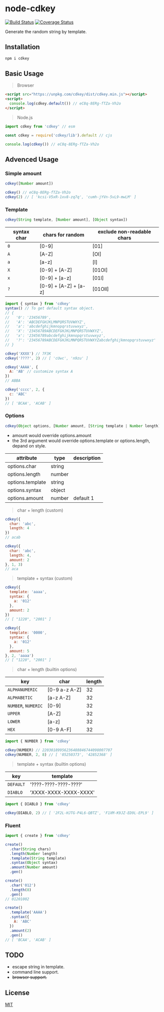 # node-cdkey

[![Build Status](https://travis-ci.org/up9cloud/node-cdkey.svg?branch=master)](https://travis-ci.org/up9cloud/node-cdkey)
[![Coverage Status](https://coveralls.io/repos/github/up9cloud/node-cdkey/badge.svg?branch=master)](https://coveralls.io/github/up9cloud/node-cdkey?branch=master)

Generate the random string by template.

## Installation

```sh
npm i cdkey
```

## Basic Usage

> Browser

```html
<script src="https://unpkg.com/cdkey/dist/cdkey.min.js"></script>
<script>
  console.log(cdkey.default()) // eC8q-8ERg-fTZa-Vh2o
</script>
```

> Node.js

```js
import cdkey from 'cdkey' // esm

const cdkey = require('cdkey/lib').default // cjs

console.log(cdkey()) // eC8q-8ERg-fTZa-Vh2o
```

## Advenced Usage

### Simple amount

```js
cdkey([Number amount])
```

```js
cdkey() // eC8q-8ERg-fTZa-Vh2o
cdkey(2) // [ 'kcsi-V5xR-1xv8-zq7q', 'cumh-jYVn-5vL9-mwLM' ]
```

### Template

```js
cdkey(String template, [Number amount], [Object syntax])
```

| syntax char | chars for random      | exclude non-readable chars |
| ----------- | --------------------- | -------------------------- |
| `0`         | [0-9]                 | [01]                       |
| `A`         | [A-Z]                 | [OI]                       |
| `a`         | [a-z]                 | [l]                        |
| `X`         | [0-9] + [A-Z]         | [01OI]                     |
| `x`         | [0-9] + [a-z]         | [01l]                      |
| `?`         | [0-9] + [A-Z] + [a-z] | [01OIl]                    |

```js
import { syntax } from 'cdkey'
syntax() // To get default syntax object.
// {
//   '0': '23456789',
//   'A': 'ABCDEFGHJKLMNPQRSTUVWXYZ',
//   'a': 'abcdefghijkmnopqrstuvwxyz',
//   'X': '23456789ABCDEFGHJKLMNPQRSTUVWXYZ',
//   'x': '23456789abcdefghijkmnopqrstuvwxyz',
//   '?': '23456789ABCDEFGHJKLMNPQRSTUVWXYZabcdefghijkmnopqrstuvwxyz'
// }
```

```js
cdkey('XXXX') // 7F3K
cdkey('????', 2) // [ 'cUwc', 'n9zu' ]

cdkey('AAAA', {
  A: 'AB' // customize syntax A
})
// ABBA

cdkey('cccc', 2, {
  c: 'ABC'
})
// [ 'BCAA', 'ACAB' ]
```

### Options

```js
cdkey(Object options, [Number amount, [String template | Number length]])
```

- amount would override options.amount
- the 3rd argument would override options.template or options.length, depand on style.

| attribute        | type   | description |
| ---------------- | ------ | ----------- |
| options.char     | string |             |
| options.length   | number |             |
| options.template | string |             |
| options.syntax   | object |             |
| options.amount   | number | default 1   |

> char + length (custom)

```js
cdkey({
  char: 'abc',
  length: 4
})
// acab

cdkey({
  char: 'abc',
  length: 4,
  amount: 2
}, 1, 3)
// aca
```

> template + syntax (custom)

```js
cdkey({
  template: 'aaaa',
  syntax: {
    a: '012'
  },
  amount: 2
})
// [ "1220", "2001" ]

cdkey({
  template: '0000',
  syntax: {
    a: '012'
  },
  amount: 5
}, 2, 'aaaa')
// [ "1220", "2001" ]
```

> char + length (builtin options)

| key                 | char          | length |
| ------------------- | ------------- | ------ |
| `ALPHANUMERIC`      | [0-9 a-z A-Z] | 32     |
| `ALPHABETIC`        | [a-z A-Z]     | 32     |
| `NUMBER`, `NUMERIC` | [0-9]         | 32     |
| `UPPER`             | [A-Z]         | 32     |
| `LOWER`             | [a-z]         | 32     |
| `HEX`               | [0-9 A-F]     | 32     |

```js
import { NUMBER } from 'cdkey'

cdkey(NUMBER) // 22030189956236488846744098007707
cdkey(NUMBER, 2, 8) // [ '05250373', '42852368' ]
```

> template + syntax (builtin options)

| key       | template              |
| --------- | --------------------- |
| `DEFAULT` | '????-????-????-????' |
| `DIABLO`  | 'XXXX-XXXX-XXXX-XXXX' |

```js
import { DIABLO } from 'cdkey'

cdkey(DIABLO, 2) // [ '2F2L-HJTG-P4L6-QBTZ', 'F1XM-K9JZ-ED9L-EPL9' ]
```

### Fluent

```js
import { create } from 'cdkey'

create()
  .char(String chars)
  .length(Number length)
  .template(String template)
  .syntax(Object syntax)
  .amount(Number amount)
  .gen()
```

```js
create()
  .char('012')
  .length(8)
  .gen()
// 01201002

create()
  .template('AAAA')
  .syntax({
    A: 'ABC'
  })
  .amount(2)
  .gen()
// [ 'BCAA', 'ACAB' ]
```

## TODO

- escape string in template.
- command line support.
- ~~browser support.~~

## License

[MIT](LICENSE)
